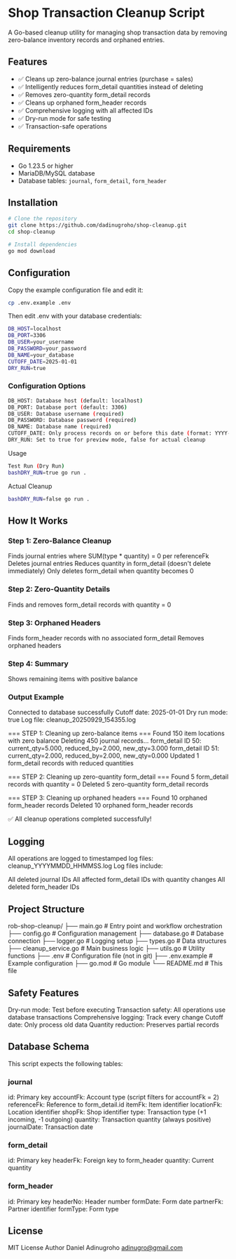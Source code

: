 # Shop Transaction Cleanup Script

A Go-based cleanup utility for managing shop transaction data by removing zero-balance inventory records and orphaned entries.

## Features

- ✅ Cleans up zero-balance journal entries (purchase = sales)
- ✅ Intelligently reduces form_detail quantities instead of deleting
- ✅ Removes zero-quantity form_detail records
- ✅ Cleans up orphaned form_header records
- ✅ Comprehensive logging with all affected IDs
- ✅ Dry-run mode for safe testing
- ✅ Transaction-safe operations

## Requirements

- Go 1.23.5 or higher
- MariaDB/MySQL database
- Database tables: `journal`, `form_detail`, `form_header`

## Installation
```bash
# Clone the repository
git clone https://github.com/dadinugroho/shop-cleanup.git
cd shop-cleanup

# Install dependencies
go mod download
``` 

## Configuration

Copy the example configuration file and edit it:
```bash
cp .env.example .env
```
Then edit .env with your database credentials:
```bash
DB_HOST=localhost
DB_PORT=3306
DB_USER=your_username
DB_PASSWORD=your_password
DB_NAME=your_database
CUTOFF_DATE=2025-01-01
DRY_RUN=true
```

### Configuration Options
```bash
DB_HOST: Database host (default: localhost)
DB_PORT: Database port (default: 3306)
DB_USER: Database username (required)
DB_PASSWORD: Database password (required)
DB_NAME: Database name (required)
CUTOFF_DATE: Only process records on or before this date (format: YYYY-MM-DD)
DRY_RUN: Set to true for preview mode, false for actual cleanup
```
Usage
```bash
Test Run (Dry Run)
bashDRY_RUN=true go run .
```

Actual Cleanup
```bash
bashDRY_RUN=false go run .
```

## How It Works
### Step 1: Zero-Balance Cleanup

Finds journal entries where SUM(type * quantity) = 0 per referenceFk
Deletes journal entries
Reduces quantity in form_detail (doesn't delete immediately)
Only deletes form_detail when quantity becomes 0

### Step 2: Zero-Quantity Details

Finds and removes form_detail records with quantity = 0

### Step 3: Orphaned Headers

Finds form_header records with no associated form_detail
Removes orphaned headers

### Step 4: Summary

Shows remaining items with positive balance

### Output Example
Connected to database successfully
Cutoff date: 2025-01-01
Dry run mode: true
Log file: cleanup_20250929_154355.log

=== STEP 1: Cleaning up zero-balance items ===
Found 150 item locations with zero balance
Deleting 450 journal records...
form_detail ID 50: current_qty=5.000, reduced_by=2.000, new_qty=3.000
form_detail ID 51: current_qty=2.000, reduced_by=2.000, new_qty=0.000
Updated 1 form_detail records with reduced quantities

=== STEP 2: Cleaning up zero-quantity form_detail ===
Found 5 form_detail records with quantity = 0
Deleted 5 zero-quantity form_detail records

=== STEP 3: Cleaning up orphaned headers ===
Found 10 orphaned form_header records
Deleted 10 orphaned form_header records

✅ All cleanup operations completed successfully!


## Logging
All operations are logged to timestamped log files: cleanup_YYYYMMDD_HHMMSS.log
Log files include:

All deleted journal IDs
All affected form_detail IDs with quantity changes
All deleted form_header IDs

## Project Structure
rob-shop-cleanup/
├── main.go              # Entry point and workflow orchestration
├── config.go           # Configuration management
├── database.go         # Database connection
├── logger.go           # Logging setup
├── types.go            # Data structures
├── cleanup_service.go  # Main business logic
├── utils.go            # Utility functions
├── .env                # Configuration file (not in git)
├── .env.example        # Example configuration
├── go.mod              # Go module
└── README.md           # This file

## Safety Features

Dry-run mode: Test before executing
Transaction safety: All operations use database transactions
Comprehensive logging: Track every change
Cutoff date: Only process old data
Quantity reduction: Preserves partial records

## Database Schema
This script expects the following tables:

### journal
id: Primary key
accountFk: Account type (script filters for accountFk = 2)
referenceFk: Reference to form_detail.id
itemFk: Item identifier
locationFk: Location identifier
shopFk: Shop identifier
type: Transaction type (+1 incoming, -1 outgoing)
quantity: Transaction quantity (always positive)
journalDate: Transaction date

### form_detail
id: Primary key
headerFk: Foreign key to form_header
quantity: Current quantity

### form_header
id: Primary key
headerNo: Header number
formDate: Form date
partnerFk: Partner identifier
formType: Form type

## License
MIT License
Author
Daniel Adinugroho
adinugro@gmail.com
